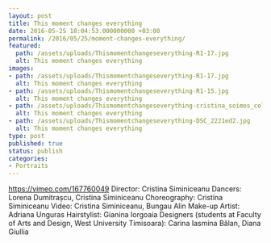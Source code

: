 ```yaml
---
layout: post
title: This moment changes everything
date: 2016-05-25 18:04:53.000000000 +03:00
permalink: /2016/05/25/moment-changes-everything/
featured:
  path: /assets/uploads/Thismomentchangeseverything-R1-17.jpg
  alt: This moment changes everything
images:
- path: /assets/uploads/Thismomentchangeseverything-R1-17.jpg
  alt: This moment changes everything
- path: /assets/uploads/Thismomentchangeseverything-R1-15.jpg
  alt: This moment changes everything
- path: /assets/uploads/Thismomentchangeseverything-cristina_soimos_colaj_resize.jpg
  alt: This moment changes everything
- path: /assets/uploads/Thismomentchangeseverything-DSC_2221ed2.jpg
  alt: This moment changes everything
type: post
published: true
status: publish
categories:
- Portraits
---
```

https://vimeo.com/167760049
Director: Cristina Siminiceanu
Dancers: Lorena Dumitrașcu, Cristina Siminiceanu
Choreography: Cristina Siminiceanu
Video: Cristina Siminiceanu, Bungau Alin
Make-up Artist: Adriana Unguras
Hairstylist: Gianina Iorgoaia
Designers (students at Faculty of Arts and Design, West University Timisoara): Carina Iasmina Bălan, Diana Giullia
